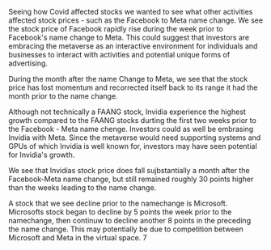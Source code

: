 Seeing how Covid affected stocks we wanted to see what other activities affected stock prices - such as the Facebook to Meta name change.
We see the stock price of Facebook rapidly rise during the week prior to Facebook's name change to Meta. This could suggest that investors are embracing the metaverse as an interactive environment for individuals and businesses to interact with activities and potential unique forms of advertising.

During the month after the name Change to Meta, we see that the stock price has lost momentum and recorrected itself back to its range it had the month prior to the name change.


Although not technically a FAANG stock, Invidia experience the highest growth compared to the FAANG stocks durting the first two weeks prior to the Facebook - Meta name chenge. Investors could as well be embrasing Invidia with Meta. Since the metaverse would need supporting systems and GPUs of which Invidia is well known for, investors may have seen potential for Invidia's growth. 

We see that Invidias stock price does fall sujbstantially a month after the Facebook-Meta name change, but still remained roughly 30 points higher than the weeks leading to the name change.

A stock that we see decline prior to the namechange is Microsoft. Microsofts stock began to decline by 5 points the week prior to the namechange, then continuw to decline another 8 points in the preceding the name change. This may potentially be due to competition between Microsoft and Meta in the virtual space. 7